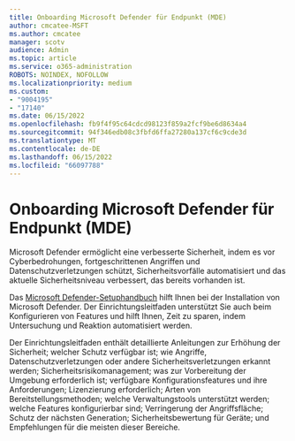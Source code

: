 ```yaml
---
title: Onboarding Microsoft Defender für Endpunkt (MDE)
author: cmcatee-MSFT
ms.author: cmcatee
manager: scotv
audience: Admin
ms.topic: article
ms.service: o365-administration
ROBOTS: NOINDEX, NOFOLLOW
ms.localizationpriority: medium
ms.custom:
- "9004195"
- "17140"
ms.date: 06/15/2022
ms.openlocfilehash: fb9f4f95c64cdcd98123f859a2fcf9be6d8634a4
ms.sourcegitcommit: 94f346edb08c3fbfd6ffa27280a137cf6c9cde3d
ms.translationtype: MT
ms.contentlocale: de-DE
ms.lasthandoff: 06/15/2022
ms.locfileid: "66097788"
---
```

# <a name="onboard-microsoft-defender-for-endpoint-mde"></a>Onboarding Microsoft Defender für Endpunkt (MDE)

Microsoft Defender ermöglicht eine verbesserte Sicherheit, indem es vor Cyberbedrohungen, fortgeschrittenen Angriffen und Datenschutzverletzungen schützt, Sicherheitsvorfälle automatisiert und das aktuelle Sicherheitsniveau verbessert, das bereits vorhanden ist.

Das [Microsoft Defender-Setuphandbuch](https://go.microsoft.com/fwlink/?linkid=2192812) hilft Ihnen bei der Installation von Microsoft Defender. Der Einrichtungsleitfaden unterstützt Sie auch beim Konfigurieren von Features und hilft Ihnen, Zeit zu sparen, indem Untersuchung und Reaktion automatisiert werden.

Der Einrichtungsleitfaden enthält detaillierte Anleitungen zur Erhöhung der Sicherheit; welcher Schutz verfügbar ist; wie Angriffe, Datenschutzverletzungen oder andere Sicherheitsverletzungen erkannt werden; Sicherheitsrisikomanagement; was zur Vorbereitung der Umgebung erforderlich ist; verfügbare Konfigurationsfeatures und ihre Anforderungen; Lizenzierung erforderlich; Arten von Bereitstellungsmethoden; welche Verwaltungstools unterstützt werden; welche Features konfigurierbar sind; Verringerung der Angriffsfläche; Schutz der nächsten Generation; Sicherheitsbewertung für Geräte; und Empfehlungen für die meisten dieser Bereiche.

